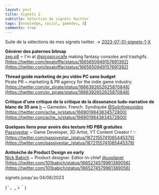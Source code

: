 ```yaml
---
layout: post
title: Xignets 2
subtitle: Sélection de signets Xwitter
tags: [knowledge, social, gamedev, X]
comments: true
---
```


Suite de la sélections de mes signets twitter.
-> [2023-07-31-signets-1-X](2023-07-31-signets-1-X.md)

**Générer des paternes bitmap**  
[zep.p8](https://twitter.com/lexaloffle) ~ I'm at [@picopicocafe](https://twitter.com/picopicocafe) making fantasy consoles and trashgifs.  
[https://twitter.com/lexaloffle/status/1665650949157691392](https://twitter.com/lexaloffle/status/1665650949157691392)  

**Thread guide marketing de jeu vidéo PC sans budget**  
Pirate PR ~ marketing & PR agency for the indie game industry.  
[https://twitter.com/pr_pirate/status/1666392652625870848](https://twitter.com/pr_pirate/status/1666392652625870848)  

**Critique d'une critique de la critique de la dissonance** **ludo-narrative de blanc de 35 ans**
[h](https://twitter.com/ache_jv) ~ Gamedev. French. Syndiquée [@Solinfojeuvideo](https://twitter.com/Solinfojeuvideo)
[https://twitter.com/ache_jv/status/1669019843834572800](https://twitter.com/ache_jv/status/1669019843834572800)  

**Quelques liens pour avoirs des texture HD PBR gratuites**  
[Passivestar](https://twitter.com/passivestar_) ~ Game Developer, 3D Artist, YT Content Creator ! ✨  
[https://twitter.com/passivestar_/status/1672155741065445379](https://twitter.com/passivestar_/status/1672155741065445379)  

**Antisèche de Product Design en early**  
[Nick Babich](https://twitter.com/101babich) ~ Product designer. Editor-in-chief [@uxplanet](https://twitter.com/uxplanet)  
[https://twitter.com/101babich/status/1665274579961389056](https://twitter.com/101babich/status/1665274579961389056)  


signets jusqu'au 04/06/2023

( ﾟ，_ゝ｀)